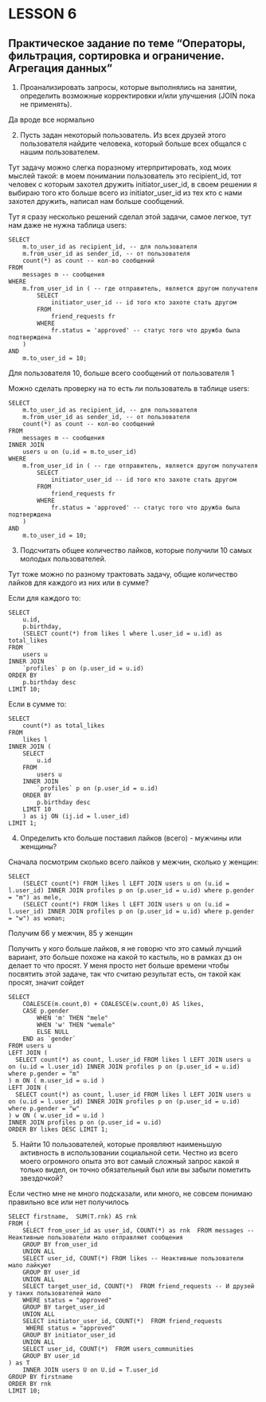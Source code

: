 # LESSON 6

## Практическое задание по теме “Операторы, фильтрация, сортировка и ограничение. Агрегация данных”

1) Проанализировать запросы, которые выполнялись на занятии, определить возможные корректировки и/или улучшения (JOIN пока не применять).

Да вроде все нормально

2) Пусть задан некоторый пользователь. Из всех друзей этого пользователя найдите человека, который больше всех общался с нашим пользователем.

Тут задачу можно слегка поразному итерпритировать, ход моих мыслей такой: в моем понимании пользователь это recipient_id, 
тот человек с которым захотел дружить initiator_user_id, в своем решении я выбираю того кто больше всего из initiator_user_id из тех кто с нами захотел дружить,
написал нам больше сообщений.


Тут я сразу несколько решений сделал этой задачи, самое легкое, тут нам даже не нужна таблица users:

```
SELECT
	m.to_user_id as recipient_id, -- для пользователя
    m.from_user_id as sender_id, -- от пользователя
	count(*) as count -- кол-во сообщений
FROM 
	messages m -- сообщения
WHERE
	m.from_user_id in ( -- где отправитель, является другом получателя
		SELECT
			initiator_user_id -- id того кто захоте стать другом
		FROM
			friend_requests fr 
		WHERE 
			fr.status = 'approved' -- статус того что дружба была подтверждена
    )
AND
	m.to_user_id = 10;
```

Для пользователя 10, больше всего сообщений от пользователя 1

Можно сделать проверку на то есть ли пользователь в таблице users:

```
SELECT
	m.to_user_id as recipient_id, -- для пользователя
    m.from_user_id as sender_id, -- от пользователя
	count(*) as count -- кол-во сообщений
FROM 
	messages m -- сообщения
INNER JOIN
	users u on (u.id = m.to_user_id)
WHERE
	m.from_user_id in ( -- где отправитель, является другом получателя
		SELECT
			initiator_user_id -- id того кто захоте стать другом
		FROM
			friend_requests fr 
		WHERE 
			fr.status = 'approved' -- статус того что дружба была подтверждена
    )
AND
	m.to_user_id = 10;
```

3) Подсчитать общее количество лайков, которые получили 10 самых молодых пользователей.

Тут тоже можно по разному трактовать задачу, общие количество лайков для каждого из них или в сумме?

Если для каждого то:

```
SELECT
	u.id,
	p.birthday,
	(SELECT count(*) from likes l where l.user_id = u.id) as total_likes
FROM 
	users u
INNER JOIN 
	`profiles` p on (p.user_id = u.id)
ORDER BY 
	p.birthday desc
LIMIT 10;
```

Если в сумме то:

```
SELECT
	count(*) as total_likes
FROM
	likes l
INNER JOIN (
	SELECT
		u.id
	FROM 
		users u
	INNER JOIN 
		`profiles` p on (p.user_id = u.id)
	ORDER BY 
		p.birthday desc
	LIMIT 10
	) as ij ON (ij.id = l.user_id)
LIMIT 1;
```

4) Определить кто больше поставил лайков (всего) - мужчины или женщины?

Сначала посмотрим сколько всего лайков у межчин, сколько у женщин:
```
SELECT
	(SELECT count(*) FROM likes l LEFT JOIN users u on (u.id = l.user_id) INNER JOIN profiles p on (p.user_id = u.id) where p.gender = "m") as mele,
    (SELECT count(*) FROM likes l LEFT JOIN users u on (u.id = l.user_id) INNER JOIN profiles p on (p.user_id = u.id) where p.gender = "w") as woman;
```

Получим 66 у межчин, 85 у женщин

Получить у кого больше лайков, я не говорю что это самый лучший вариант, это больше похоже на какой то кастыль, но в рамках дз он делает то что просят.
У меня просто нет больше времени чтобы посвятить этой задаче, так что считаю результат есть, он такой как просят, значит сойдет
```
SELECT
	COALESCE(m.count,0) + COALESCE(w.count,0) AS likes,
	CASE p.gender
		WHEN 'm' THEN "mele"
		WHEN 'w' THEN "wemale"
		ELSE NULL
	END as `gender`
FROM users u
LEFT JOIN (
  SELECT count(*) as count, l.user_id FROM likes l LEFT JOIN users u on (u.id = l.user_id) INNER JOIN profiles p on (p.user_id = u.id) where p.gender = "m"
) m ON ( m.user_id = u.id )
LEFT JOIN (
  SELECT count(*) as count, l.user_id FROM likes l LEFT JOIN users u on (u.id = l.user_id) INNER JOIN profiles p on (p.user_id = u.id) where p.gender = "w"
) w ON ( w.user_id = u.id )
INNER JOIN profiles p on (p.user_id = u.id)
ORDER BY likes DESC LIMIT 1;
```
5) Найти 10 пользователей, которые проявляют наименьшую активность в использовании социальной сети.
  Честно из всего моего огромного опыта это вот самый сложный запрос какой я только видел, он точно обязательный был или вы забыли пометить звездочкой?

Если честно мне не много подсказали, или много, не совсем понимаю правильно все или нет получилось
```
SELECT firstname,  SUM(T.rnk) AS rnk
FROM (
	SELECT from_user_id as user_id, COUNT(*) as rnk  FROM messages -- Неактивные пользователи мало отправляют сообщения
	GROUP BY from_user_id
	UNION ALL
	SELECT user_id, COUNT(*) FROM likes -- Неактивные пользователи мало лайкуют
	GROUP BY user_id
	UNION ALL
	SELECT target_user_id, COUNT(*)  FROM friend_requests -- И друзей у таких пользователей мало
    WHERE status = "approved"
	GROUP BY target_user_id
	UNION ALL
	SELECT initiator_user_id, COUNT(*)  FROM friend_requests
     WHERE status = "approved"
	GROUP BY initiator_user_id
	UNION ALL
	SELECT user_id, COUNT(*)  FROM users_communities
	GROUP BY user_id
) as T
	INNER JOIN users U on U.id = T.user_id
GROUP BY firstname
ORDER BY rnk
LIMIT 10;
```

